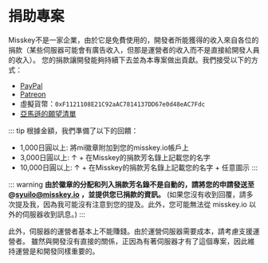 # 捐助專案
Misskey不是一家企業，由於它是免費使用的，開發者所能獲得的收入來自各位的捐款（某些伺服器可能會有廣告收入，但那是運營者的收入而不是直接給開發人員的收入）。
您的捐款讓開發能夠持續下去並為本專案做出貢獻。我們接受以下的方式：
- [PayPal](https://paypal.me/syuilo)
- [Patreon](https://www.patreon.com/syuilo)
- 虛擬貨幣：`0xF1121108E21C92aAC7814137DD67e0d48eAC7Fdc`
- [亞馬遜的願望清單](https://www.amazon.jp/hz/wishlist/ls/4JG4P6XKX9KD?ref_=wl_share)

::: tip
根據金額，我們準備了以下的回饋：
- 1,000日圓以上: 將mi徽章附加到您的misskey.io帳戶上
- 3,000日圓以上: ↑ + 在Misskey的捐款芳名錄上記載您的名字
- 10,000日圓以上: ↑ + 在Misskey的捐款芳名錄上記載您的名字 + 任意圖示
:::

::: warning
**由於徽章的分配和列入捐款芳名錄不是自動的，請將您的申請發送至 @syuilo@misskey.io ，並提供您已捐款的資訊。**
(如果您沒有收到回覆，請多次提及我，因為我可能沒有注意到您的提及。此外，您可能無法從 misskey.io 以外的伺服器收到訊息。)
:::

此外，伺服器的運營者基本上不能賺錢。由於運營伺服器需要成本，請考慮支援運營者。
雖然與開發沒有直接的關係，正因為有著伺服器才有了這個專案，因此維持運營是和開發同樣重要的。
